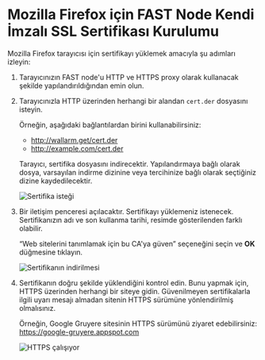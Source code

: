 [img-cert-request]:     ../../../images/fast/ssl/common/browsers-ssl/firefox-ssl/f-certificate-request.png
[img-cert-download]:    ../../../images/fast/ssl/common/browsers-ssl/firefox-ssl/f-certificate-download.png
[img-https-ok]:         ../../../images/fast/ssl/common/browsers-ssl/firefox-ssl/f-https-ok.png
    
    
#   Mozilla Firefox için FAST Node Kendi İmzalı SSL Sertifikası Kurulumu

Mozilla Firefox tarayıcısı için sertifikayı yüklemek amacıyla şu adımları izleyin:

1.  Tarayıcınızın FAST node'u HTTP ve HTTPS proxy olarak kullanacak şekilde yapılandırıldığından emin olun.

2.  Tarayıcınızla HTTP üzerinden herhangi bir alandan `cert.der` dosyasını isteyin.

    Örneğin, aşağıdaki bağlantılardan birini kullanabilirsiniz:
    
    * <http://wallarm.get/cert.der>
    * <http://example.com/cert.der>

    Tarayıcı, sertifika dosyasını indirecektir. Yapılandırmaya bağlı olarak dosya, varsayılan indirme dizinine veya tercihinize bağlı olarak seçtiğiniz dizine kaydedilecektir.
    
    ![Sertifika isteği][img-cert-request]

3.  Bir iletişim penceresi açılacaktır. Sertifikayı yüklemeniz istenecek. Sertifikanızın adı ve son kullanma tarihi, resimde gösterilenden farklı olabilir.    
    
    “Web sitelerini tanımlamak için bu CA'ya güven” seçeneğini seçin ve **OK** düğmesine tıklayın.

    ![Sertifikanın indirilmesi][img-cert-download]

4.  Sertifikanın doğru şekilde yüklendiğini kontrol edin. Bunu yapmak için, HTTPS üzerinden herhangi bir siteye gidin. Güvenilmeyen sertifikalarla ilgili uyarı mesajı almadan sitenin HTTPS sürümüne yönlendirilmiş olmalısınız.

    Örneğin, Google Gruyere sitesinin HTTPS sürümünü ziyaret edebilirsiniz:
    <https://google-gruyere.appspot.com>

    ![HTTPS çalışıyor][img-https-ok]